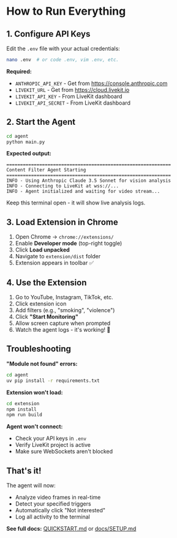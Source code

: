 # How to Run Everything

## 1. Configure API Keys

Edit the `.env` file with your actual credentials:

```bash
nano .env  # or code .env, vim .env, etc.
```

**Required:**
- `ANTHROPIC_API_KEY` - Get from https://console.anthropic.com
- `LIVEKIT_URL` - Get from https://cloud.livekit.io
- `LIVEKIT_API_KEY` - From LiveKit dashboard
- `LIVEKIT_API_SECRET` - From LiveKit dashboard

## 2. Start the Agent

```bash
cd agent
python main.py
```

**Expected output:**
```
============================================================
Content Filter Agent Starting
============================================================
INFO - Using Anthropic Claude 3.5 Sonnet for vision analysis
INFO - Connecting to LiveKit at wss://...
INFO - Agent initialized and waiting for video stream...
```

Keep this terminal open - it will show live analysis logs.

## 3. Load Extension in Chrome

1. Open Chrome → `chrome://extensions/`
2. Enable **Developer mode** (top-right toggle)
3. Click **Load unpacked**
4. Navigate to `extension/dist` folder
5. Extension appears in toolbar ✅

## 4. Use the Extension

1. Go to YouTube, Instagram, TikTok, etc.
2. Click extension icon
3. Add filters (e.g., "smoking", "violence")
4. Click **"Start Monitoring"**
5. Allow screen capture when prompted
6. Watch the agent logs - it's working! 🎉

## Troubleshooting

**"Module not found" errors:**
```bash
cd agent
uv pip install -r requirements.txt
```

**Extension won't load:**
```bash
cd extension
npm install
npm run build
```

**Agent won't connect:**
- Check your API keys in `.env`
- Verify LiveKit project is active
- Make sure WebSockets aren't blocked

## That's it!

The agent will now:
- Analyze video frames in real-time
- Detect your specified triggers
- Automatically click "Not interested"
- Log all activity to the terminal

**See full docs:** [QUICKSTART.md](QUICKSTART.md) or [docs/SETUP.md](docs/SETUP.md)
